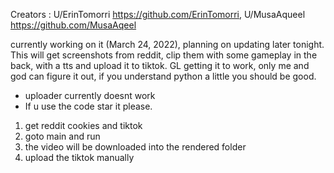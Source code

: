 Creators : U/ErinTomorri https://github.com/ErinTomorri, U/MusaAqueel https://github.com/MusaAqeel

currently working on it (March 24, 2022), planning on updating later tonight. This will get screenshots from reddit, clip them with some gameplay in the back, with a tts and upload it to tiktok. GL getting it to work, only me and god can figure it out, if you understand python a little you should be good.
- uploader currently doesnt work
- If u use the code star it please.

1. get reddit cookies and tiktok
2. goto main and run
3. the video will be downloaded into the rendered folder
4. upload the tiktok manually

 
